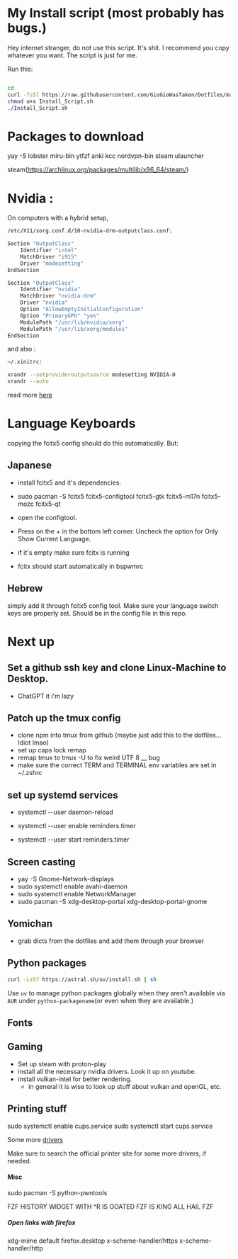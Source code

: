 # My Install script (most probably has bugs.)

Hey internet stranger, do not use this script. It's shit. I recommend you copy whatever you want. The script is just for me.

Run this: 

```bash

cd
curl -fsSl https://raw.githubusercontent.com/GioGioWasTaken/Dotfiles/main/Install_Script.sh >Install_Script.sh
chmod u+x Install_Script.sh
./Install_Script.sh
```

# Packages to download

yay -S lobster miru-bin ytfzf anki kcc nordvpn-bin steam ulauncher

steam(https://archlinux.org/packages/multilib/x86_64/steam/)

# Nvidia :

On computers with a hybrid setup, 

```bash
/etc/X11/xorg.conf.d/10-nvidia-drm-outputclass.conf:

Section "OutputClass"
    Identifier "intel"
    MatchDriver "i915"
    Driver "modesetting"
EndSection

Section "OutputClass"
    Identifier "nvidia"
    MatchDriver "nvidia-drm"
    Driver "nvidia"
    Option "AllowEmptyInitialConfiguration"
    Option "PrimaryGPU" "yes"
    ModulePath "/usr/lib/nvidia/xorg"
    ModulePath "/usr/lib/xorg/modules"
EndSection

```
and also :

```bash
~/.xinitrc:

xrandr --setprovideroutputsource modesetting NVIDIA-0
xrandr --auto
```


read more [here](https://wiki.archlinux.org/title/NVIDIA_Optimus#Use_NVIDIA_graphics_only)

# Language Keyboards
copying the fcitx5 config should do this automatically. But:

## Japanese
- install fcitx5 and it's dependencies. 

- sudo pacman -S fcitx5 fcitx5-configtool fcitx5-gtk fcitx5-m17n fcitx5-mozc fcitx5-qt

- open the configtool.

- Press on the + in the bottom left corner. Uncheck the option for Only Show Current Language.

- if it's empty make sure fcitx is running

- fcitx should start automatically in bspwmrc


## Hebrew
simply add it through fcitx5 config tool. Make sure your language switch keys are properly set. Should be in the config file in this repo.

# Next up

## Set a github ssh key and clone Linux-Machine to Desktop.
- ChatGPT it i'm lazy

## Patch up the tmux config
- clone npm into tmux from github (maybe just add this to the dotfiles... Idiot lmao)
- set up caps lock remap
- remap tmux to tmux -U to fix weird UTF 8 __ bug
- make sure the correct TERM and TERMINAL env variables are set in ~/.zshrc

## set up systemd services

- systemctl --user daemon-reload

- systemctl --user enable reminders.timer

- systemctl --user start reminders.timer

## Screen casting


- yay -S Gnome-Network-displays
- sudo systemctl enable avahi-daemon
- sudo systemctl enable NetworkManager
- sudo pacman -S xdg-desktop-portal xdg-desktop-portal-gnome

## Yomichan
-  grab dicts from the dotfiles and add them through your browser

## Python packages

```bash
curl -LsSf https://astral.sh/uv/install.sh | sh
```
Use `uv` to manage python packages globally when they aren't available via `AUR` under `python-packagename`(or even when they are available.)

## Fonts

## Gaming

- Set up steam with proton-play
- install all the necessary nvidia drivers. Look it up on youtube.
- install vulkan-intel for better rendering.
    * in general it is wise to look up stuff about vulkan and openGL, etc. 

## Printing stuff


sudo systemctl enable cups.service
sudo systemctl start cups.service

Some more [drivers](https://wiki.archlinux.org/title/CUPS/Printer-specific_problems)

Make sure to search the official printer site for some more drivers, if needed.


#### Misc

sudo pacman -S python-pwntools

FZF HISTORY WIDGET WITH ^R IS GOATED FZF IS KING ALL HAIL FZF


##### Open links with firefox
xdg-mime default firefox.desktop x-scheme-handler/https x-scheme-handler/http
